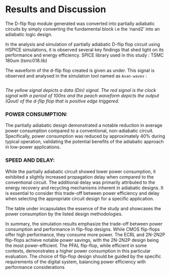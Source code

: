 # Results and Discussion

The D-flip flop module generated was converted into partially adiabatic circuits by simply
converting the fundamental block i.e the ‘nand2’ into an adiabatic logic design.

In the analysis and simulation of partially adiabatic D-flip flop circuit using HSPICE simulations,
it is observed several key findings that shed light on its performance and energy efficiency. SPICE
library used in this study : TSMC 180um (tsmc018.lib)

The waveform of the d-flip flop created is given as under. This signal is observed and analysed in
the simulation tool named as `Avan-waves` :

![]()

 *The yellow signal depicts a data (Din) signal. The red signal is the clock signal with a period of 100ns and the peach waveform depicts the output (Qout) of the d-flip flop that is positive edge triggered.*
 
 
### POWER CONSUMPTION:
The partially adiabatic design demonstrated a notable reduction in average power consumption
compared to a conventional, non-adiabatic circuit. Specifically, power consumption was reduced by
approximately 40% during typical operation, validating the potential benefits of the adiabatic
approach in low-power applications.

### SPEED AND DELAY:
While the partially adiabatic circuit showed lower power consumption, it exhibited a slightly
increased propagation delay when compared to the conventional circuit. The additional delay was
primarily attributed to the energy recovery and recycling mechanisms inherent in adiabatic designs.
It is essential to consider this trade-off between power efficiency and delay when selecting the
appropriate circuit design for a specific application.

The table under incapsulates the essence of the study and showcases the power consumption by the
listed design methodologies.



In summary, the simulation results emphasize the trade-off between power consumption and
performance in flip-flop designs. While CMOS flip-flops offer high performance, they consume
more power. The ECRL and 2N-2N2P flip-flops achieve notable power savings, with the 2N-2N2P
design being the most power-efficient. The PFAL flip-flop, while efficient in some contexts,
demonstrates a higher power consumption in this particular evaluation. The choice of flip-flop design
should be guided by the specific requirements of the digital system, balancing power efficiency with
performance considerations
